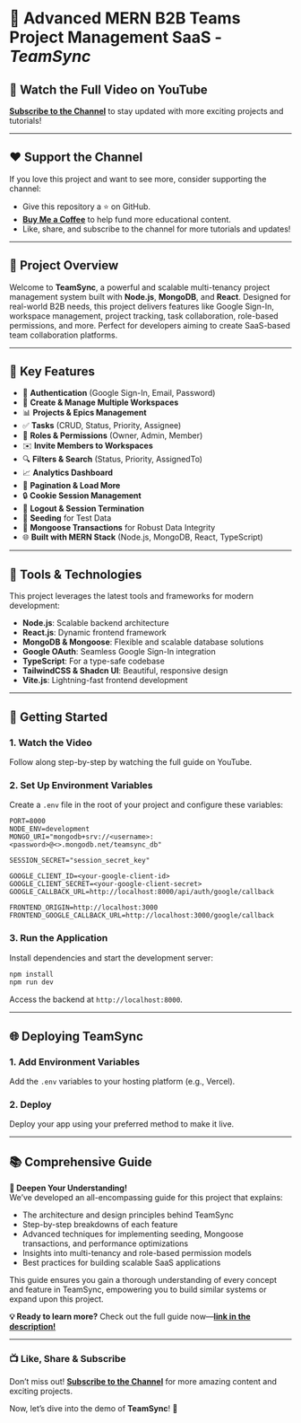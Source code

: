 # 🌟 Advanced MERN B2B Teams Project Management SaaS - _TeamSync_

## 🎥 Watch the Full Video on YouTube

**[Subscribe to the Channel](https://tinyurl.com/subcribe-to-techwithEmma)** to stay updated with more exciting projects and tutorials!

---

## ❤️ Support the Channel

If you love this project and want to see more, consider supporting the channel:

- Give this repository a ⭐️ on GitHub.
- **[Buy Me a Coffee](https://www.buymeacoffee.com/techwithemmaofficial)** to help fund more educational content.
- Like, share, and subscribe to the channel for more tutorials and updates!

---

## 📌 Project Overview

Welcome to **TeamSync**, a powerful and scalable multi-tenancy project management system built with **Node.js**, **MongoDB**, and **React**. Designed for real-world B2B needs, this project delivers features like Google Sign-In, workspace management, project tracking, task collaboration, role-based permissions, and more. Perfect for developers aiming to create SaaS-based team collaboration platforms.

---

## 🌟 Key Features

- 🔐 **Authentication** (Google Sign-In, Email, Password)
- 🏢 **Create & Manage Multiple Workspaces**
- 📊 **Projects & Epics Management**
- ✅ **Tasks** (CRUD, Status, Priority, Assignee)
- 👥 **Roles & Permissions** (Owner, Admin, Member)
- ✉️ **Invite Members to Workspaces**
- 🔍 **Filters & Search** (Status, Priority, AssignedTo)
- 📈 **Analytics Dashboard**
- 📅 **Pagination & Load More**
- 🔒 **Cookie Session Management**
- 🚪 **Logout & Session Termination**
- 🌱 **Seeding** for Test Data
- 💾 **Mongoose Transactions** for Robust Data Integrity
- 🌐 **Built with MERN Stack** (Node.js, MongoDB, React, TypeScript)

---

## 🚀 Tools & Technologies

This project leverages the latest tools and frameworks for modern development:

- **Node.js**: Scalable backend architecture
- **React.js**: Dynamic frontend framework
- **MongoDB & Mongoose**: Flexible and scalable database solutions
- **Google OAuth**: Seamless Google Sign-In integration
- **TypeScript**: For a type-safe codebase
- **TailwindCSS & Shadcn UI**: Beautiful, responsive design
- **Vite.js**: Lightning-fast frontend development

---

## 🔄 Getting Started

### 1. Watch the Video

Follow along step-by-step by watching the full guide on YouTube.

### 2. Set Up Environment Variables

Create a `.env` file in the root of your project and configure these variables:

```plaintext
PORT=8000
NODE_ENV=development
MONGO_URI="mongodb+srv://<username>:<password>@<>.mongodb.net/teamsync_db"

SESSION_SECRET="session_secret_key"

GOOGLE_CLIENT_ID=<your-google-client-id>
GOOGLE_CLIENT_SECRET=<your-google-client-secret>
GOOGLE_CALLBACK_URL=http://localhost:8000/api/auth/google/callback

FRONTEND_ORIGIN=http://localhost:3000
FRONTEND_GOOGLE_CALLBACK_URL=http://localhost:3000/google/callback
```

### 3. Run the Application

Install dependencies and start the development server:

```bash
npm install
npm run dev
```

Access the backend at `http://localhost:8000`.

---

## 🌐 Deploying TeamSync

### 1. Add Environment Variables

Add the `.env` variables to your hosting platform (e.g., Vercel).

### 2. Deploy

Deploy your app using your preferred method to make it live.

---

## 📚 Comprehensive Guide

**🚀 Deepen Your Understanding!**  
We’ve developed an all-encompassing guide for this project that explains:

- The architecture and design principles behind TeamSync
- Step-by-step breakdowns of each feature
- Advanced techniques for implementing seeding, Mongoose transactions, and performance optimizations
- Insights into multi-tenancy and role-based permission models
- Best practices for building scalable SaaS applications

This guide ensures you gain a thorough understanding of every concept and feature in TeamSync, empowering you to build similar systems or expand upon this project.

**💡 Ready to learn more?** Check out the full guide now—**[link in the description!](#)**

---

### 📺 Like, Share & Subscribe

Don’t miss out! **[Subscribe to the Channel](https://tinyurl.com/subcribe-to-techwithEmma)** for more amazing content and exciting projects.

Now, let’s dive into the demo of **TeamSync**! 🚀
